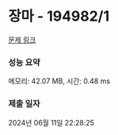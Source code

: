 # 장마 - 194982/1 

[문제 링크](https://level.goorm.io/exam/194982/%EC%9E%A5%EB%A7%88/quiz/1) 

### 성능 요약

메모리: 42.07 MB, 시간: 0.48 ms

### 제출 일자

2024년 06월 11일 22:28:25

